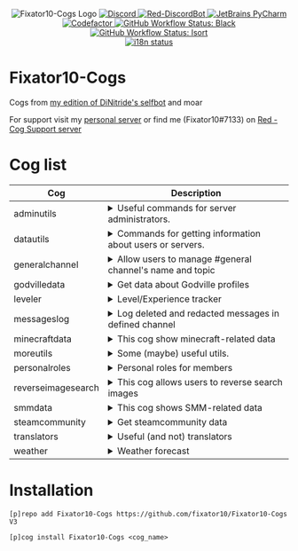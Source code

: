 <p align="center">
    <img alt="Fixator10-Cogs Logo" src="https://Moeka.is-a-good-waifu.com/u2P2sMM.png">
    <a href="https://fixator10.ru/discord">
        <img alt="Discord" src="https://img.shields.io/discord/221158719025709056.svg?style=for-the-badge&logo=discord">
    </a>
    <a href="https://github.com/Cog-Creators/Red-DiscordBot">
        <img alt="Red-DiscordBot" src="https://img.shields.io/badge/Red-DiscordBot-red.svg?style=for-the-badge">
    </a>
    <a href="https://jb.gg/OpenSource">
        <img alt="JetBrains PyCharm" src="https://img.shields.io/badge/JetBrains-PyCharm-18d68c.svg?style=for-the-badge">
    </a>
    <a href="https://www.codefactor.io/repository/github/fixator10/fixator10-cogs">
        <img alt="Codefactor" src="https://www.codefactor.io/repository/github/fixator10/fixator10-cogs/badge?style=for-the-badge">
    </a>
    <a href="https://github.com/ambv/black">
        <img alt="GitHub Workflow Status: Black" 
        src="https://img.shields.io/github/workflow/status/fixator10/Fixator10-Cogs/black/V3?label=Black&style=for-the-badge&labelColor=000">
    </a>
    <a href="https://github.com/timothycrosley/isort">
        <img alt="GitHub Workflow Status: Isort" 
        src="https://img.shields.io/github/workflow/status/fixator10/Fixator10-Cogs/isort/V3?label=Isort&style=for-the-badge&labelColor=ef8336">
    </a>
    <br>
    <a href="https://i18n.fixator10.ru/project/fixator10-cogs">
        <img alt="i18n status" src="https://badges.crowdin.net/fixator10-cogs/localized.svg">
    </a>
</p>

# Fixator10-Cogs
Cogs from [my edition of DiNitride's selfbot](https://github.com/fixator10/Discord-Self-Bot) and moar

For support visit my [personal server](https://fixator10.ru/discord) or find me (Fixator10#7133) on [Red - Cog Support server](https://discord.gg/GET4DVk)

# Cog list
| Cog                | Description                                                                                                                                                                                                                  |
|--------------------|------------------------------------------------------------------------------------------------------------------------------------------------------------------------------------------------------------------------------|
| adminutils         | <details><summary>Useful commands for server administrators.</summary>Useful commands for server administrators.</details>                                                                                                   |
| datautils          | <details><summary>Commands for getting information about users or servers.</summary>Commands for getting information about users or servers.</details>                                                                       |
| generalchannel     | <details><summary>Allow users to manage #general channel's name and topic</summary>Allow users to manage #general channel's name and topic</details>                                                                         |
| godvilledata       | <details><summary>Get data about Godville profiles</summary>Get data about godville.net (russian) and godvillegame.com profiles</details>                                                                                    |
| leveler            | <details><summary>Level/Experience tracker</summary>Level/Experience tracker<br>Increase activity (or not) on your server with chat exp!</details>                                                                           |
| messageslog        | <details><summary>Log deleted and redacted messages in defined channel</summary>Log deleted and redacted messages in defined channel</details>                                                                               |
| minecraftdata      | <details><summary>This cog show minecraft-related data</summary>This cog show minecraft-related data<br>Including:<br>  Player's nicks history<br>  Get skin by nickname<br>  Get status of minecraft data-servers</details> |
| moreutils          | <details><summary>Some (maybe) useful utils.</summary>Some (maybe) useful utils.</details>                                                                                                                                   |
| personalroles      | <details><summary>Personal roles for members</summary>Personal roles for members</details>                                                                                                                                   |
| reverseimagesearch | <details><summary>This cog allows users to reverse search images</summary>This cog allows users to reverse search images</details>                                                                                           |
| smmdata            | <details><summary>This cog shows SMM-related data</summary>This cog shows Super Mario Maker-related data. You can check levels and level designers</details>                                                                 |
| steamcommunity     | <details><summary>Get steamcommunity data</summary>Get steamcommunity data for steam users</details>                                                                                                                         |
| translators        | <details><summary>Useful (and not) translators</summary>Useful (and not) translators</details>                                                                                                                               |
| weather            | <details><summary>Weather forecast</summary>Weather forecast</details>                                                                                                                                                       |

# Installation
`[p]repo add Fixator10-Cogs https://github.com/fixator10/Fixator10-Cogs V3`

`[p]cog install Fixator10-Cogs <cog_name>`
